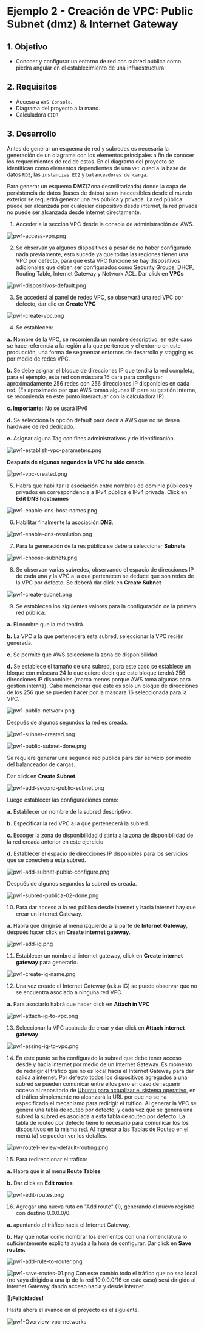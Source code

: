 # Ejemplo 2 - Creación de VPC: Public Subnet (dmz) & Internet Gateway

## 1. Objetivo

- Conocer y configurar un entorno de red con subred pública como piedra angular en el establecimiento de una infraestructura.

## 2. Requisitos 

- Acceso a `AWS Console`.
- Diagrama del proyecto a la mano.
- Calculadora `CIDR`

## 3. Desarrollo 

Antes de generar un esquema de red y subredes es necesaria la generación de un diagrama con los elementos principales a fin de conocer los requerimientos de red de estos.
En el diagrama del proyecto se identifican como elementos dependientes de una `VPC` o red a la base de datos `RDS`, las `instancias EC2` y `balanceadores de carga`.

Para generar un esquema **DMZ**(Zona desmilitarizada) donde la capa de persistencia de datos (bases de datos) sean inaccesibles desde el mundo exterior se requerirá generar una res pública y privada.
La red pública puede ser alcanzada por cualquier dispositivo desde internet, la red privada no puede ser alcanzada desde internet directamente.

1. Acceder a la sección VPC desde la consola de administración de AWS.

![pw1-access-vpn.png](img/pw1-access-vpc-menu.png)

2. Se observan ya algunos dispositivos a pesar de no haber configurado nada previamente, esto sucede ya que todas las regiones tienen una VPC por defecto, para que esta VPC funcione se hay dispositivos adicionales que deben ser configurados como Security Groups, DHCP, Routing Table, Internet Gateway y Network ACL. Dar click en **VPCs**

![pw1-dispositivos-default.png](img/pw1-access-vpc.png)


3. Se accederá al panel de redes VPC, se observará una red VPC por defecto, dar clic en **Create VPC**

![pw1-create-vpc.png](img/pw1-create-vpc.png)

4. Se establecen:

  **a.** Nombre de la VPC, se recomienda un nombre descriptivo, en este caso se hace referencia a la región a la que pertenece y el entorno en este producción, una forma de segmentar entornos de desarrollo y stagging es por medio de redes VPC.

  **b.** Se debe asignar el bloque de direcciones IP que tendrá la red completa, para el ejemplo, esta red con máscara 16 dará para configurar aproximadamente 256 redes con 256 direcciones IP disponibles en cada red. (Es aproximado por que AWS tomas algunas IP para su gestión interna, se recomienda en este punto interactuar con la calculadora IP).

  **c. Importante:** No se usará IPv6

  **d.** Se selecciona la opción default para decir a AWS que no se desea hardware de red dedicado.

  **e.** Asignar alguna Tag con fines administrativos y de identificación.

![pw1-establish-vpc-parameters.png](img/pw1-establish-vpc-parameters.png)

**Después de algunos segundos la VPC ha sido creada.**

![pw1-vpc-created.png](img/pw1-vpc-created.png)

5. Habrá que habilitar la asociación entre nombres de dominio públicos y privados en correspondencia a IPv4 pública e IPv4 privada. Click en **Edit DNS hostnames**

![pw1-enable-dns-host-names.png](img/pw1-enable-dns-host-names.png)

6. Habilitar finalmente la asociación **DNS**.

![pw1-enable-dns-resolution.png](img/pw1-enable-dns-resolution.png)


7. Para la generación de la res pública se deberá seleccionar  **Subnets**

![pw1-choose-subnets.png](img/pw1-choose-subnets.png)

8. Se observan varias subredes, observando el espacio de direcciones IP de cada una y la VPC a la que pertenecen se deduce que son redes de la VPC por defecto. Se deberá dar click en **Create Subnet**

![pw1-create-subnet.png](img/pw1-create-subnet.png)

9. Se establecen los siguientes valores para la configuración de la primera red pública:

  **a.** El nombre que la red tendrá.
  
  **b.** La VPC a la que pertenecerá esta subred, seleccionar la VPC recién generada.

  **c.** Se permite que AWS seleccione la zona de disponibilidad.

  **d.** Se establece el tamaño de una subred, para este caso se establece un bloque con máscara 24 lo que quiere decir que este bloque tendrá 256 direcciones IP disponibles (marca menos porque AWS toma algunas para gestión interna). Cabe mencionar que este es solo un bloque de direcciones de los 256 que se pueden hacer por la mascara 16 seleccionada para la VPC.

![pw1-public-network.png](img/pw1-public-network.png)

Después de algunos segundos la red es creada.

![pw1-subnet-created.png](img/pw1-subnet-created.png)

![pw1-public-subnet-done.png](img/pw1-public-subnet-done.png)

Se requiere generar una segunda red pública para dar servicio por medio del balanceador de cargas.

Dar click en **Create Subnet**

![pw1-add-second-public-subnet.png](img/pw1-add-second-public-subnet.png)

Luego establecer las configuraciones como:

  **a.** Establecer un nombre de la subred descriptivo.

  **b.** Especificar la red VPC a la que pertenecerá la subred.
  
  **c.** Escoger la zona de disponibilidad distinta a la zona de disponibilidad de la red creada anterior en este ejercicio.
  
  **d.** Establecer el espacio de direcciones IP disponibles para los servicios que se conecten a esta subred.

![pw1-add-subnet-public-configure.png](img/pw1-add-subnet-public-configure.png)

Después de algunos segundos la subred es creada.

![pw1-subred-publica-02-done.png](img/pw1-subred-publica-02-done.png)


10. Para dar acceso a la red pública desde internet y hacia internet hay que crear un Internet Gateway.

  **a.** Habrá que dirigirse al menú izquierdo a la parte de **Internet Gateway**, después hacer click en **Create internet gateway**.

![pw1-add-ig.png](img/pw1-add-ig.png)

11. Establecer un nombre al internet gateway, click en **Create internet gateway** para generarlo.

![pw1-create-ig-name.png](img/pw1-create-ig-name.png)

12. Una vez creado el Internet Gateway (a.k.a IG) se puede observar que no se encuentra asociado a ninguna red VPC.

 **a.** Para asociarlo habrá que hacer click en **Attach in VPC** 

![pw1-attach-ig-to-vpc.png](img/pw1-attach-ig-to-vpc.png)

13. Seleccionar la VPC acabada de crear y dar click en **Attach internet gateway**

![pw1-assing-ig-to-vpc.png](img/pw1-assing-ig-to-vpc.png)

14. En este punto se ha configurado la subred que debe tener acceso desde y hacia internet por medio de un Internet Gateway. Es momento de redirigir el tráfico que no es local hacia el Internet Gateway para dar salida a internet. Por defecto todos los dispositivos agregados a una subred se pueden comunicar entre ellos pero en caso de requerir acceso al repositorio de [Ubuntu para actualizar el sistema operativo](http://archive.ubuntu.com/ubuntu), en el tráfico simplemente no alcanzará la URL por que no se ha especificado el mecanismo para redirigir el tráfico. Al generar la VPC se genera una tabla de routeo por defecto, y cada vez que se genera una subred la subred es asociada a esta tabla de routeo por defecto. La tabla de routeo por defecto tiene lo necesario para comunicar los los dispositivos en la misma red. Al ingresar a las Tablas de Routeo en el menú (a) se pueden ver los detalles.

![pw-route1-review-default-routing.png](img/pw-route1-review-default-routing.png)

15. Para redireccionar el tráfico:
 
 **a.** Habrá que ir al menú **Route Tables**
 
 **b.** Dar click en **Edit routes**

![pw1-edit-routes.png](img/pw1-edit-routes.png)

16. Agregar una nueva ruta en "Add route" (1), generando el nuevo registro con destino 0.0.0.0/0.

  **a.** apuntando el tráfico hacia el Internet Gateway.

  **b.** Hay que notar como nombrar los elementos con una nomenclatura lo suficientemente explícita ayuda a la hora de configurar. Dar click en **Save routes.**

![pw1-add-rule-to-router.png](img/pw1-add-rule-to-router.png)

![pw1-save-routes-01.png](img/pw1-save-routes-01.png)
Con este cambio todo el tráfico que no sea local (no vaya dirigido a una ip de la red 10.0.0.0/16 en este caso) será dirigido al Internet Gateway dando acceso hacia y desde internet.

**🎉¡Felicidades!**

Hasta ahora el avance en el proyecto es el siguiente. 

![pw1-Overview-vpc-networks](img/pw1-Overview-vpc-networks.png)

